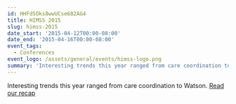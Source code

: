 ```yaml
---
id: HHFdSOks8wwUCse682AG4
title: HIMSS 2015
slug: himss-2015
date_start: '2015-04-12T00:00-08:00'
date_end: '2015-04-16T00:00-08:00'
event_tags:
  - Conferences
event_logo: /assets/general/events/himss-logo.png
summary: 'Interesting trends this year ranged from care coordination to Watson. '
---
```

Interesting trends this year ranged from care coordination to Watson. [Read our recap](/blog/himss-2015-recap)
  